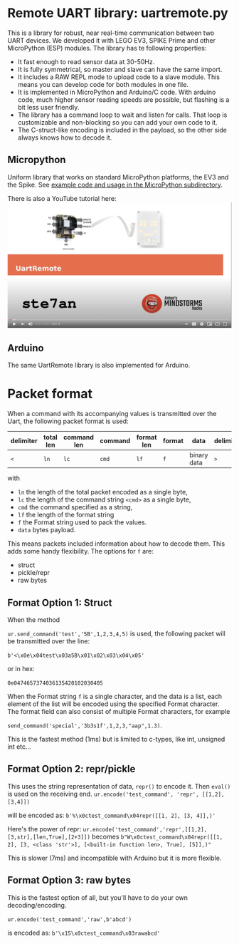 # Remote UART library: uartremote.py

This is a library for robust, near real-time communication between two UART devices. We developed it with LEGO EV3, SPIKE Prime and other MicroPython (ESP) modules. The library has te following properties:
- It fast enough to read sensor data at 30-50Hz.
- It is fully symmetrical, so master and slave can have the same import.
- It includes a RAW REPL mode to upload code to a slave module. This means you can develop code for both modules in one file.
- It is implemented in MicroPython and Arduino/C code. With arduino code, much higher sensor reading speeds are possible, but flashing is a bit less user friendly.
- The library has a command loop to wait and listen for calls. That loop is customizable and non-blocking so you can add your own code to it.
- The C-struct-like encoding is included in the payload, so the other side always knows how to decode it.

## Micropython

Uniform library that works on standard MicroPython platforms, the EV3 and the Spike. See [example code and usage in the MicroPython subdirectory](MicroPython/README.md).

There is also a YouTube tutorial here:
[![Youtube tutorial](tutorial_thumbnail.png)](https://www.youtube.com/watch?v=3U67RWEsXiU)

## Arduino

The same UartRemote library is also implemented for Arduino.

# Packet format

When a command with its accompanying values is transmitted over the Uart, the following packet format is used:

|delimiter|total len|command len|command|format len| format| data|delimiter|
|---------|---------|-----------|-------|----------|-------|-----|---------|
| `<`      |  `ln`   | `lc`    | `cmd` | `lf`    | `f` | binary data | `>`|

with
- `ln` the length of the total packet encoded as a single byte,
- `lc` the length of the command string `<cmd>` as a single byte,
- `cmd` the command specified as a string,
- `lf` the length of the format string
- `f` the Format string used to pack the values.
- `data` bytes payload.

This means packets included information about how to decode them. This adds some handy flexibility. The options for `f` are:
- struct
- pickle/repr 
- raw bytes

## Format Option 1: Struct

When the method

`ur.send_command('test','5B',1,2,3,4,5)`
is used, the following packet will be transmitted over the line:

```b'<\x0e\x04test\x03a5B\x01\x02\x03\x04\x05'```

or in hex:

```0e0474657374036135420102030405```

When the Format string `f` is a single character, and the data is a list, each element of the list will be encoded using the specified Format character. The format field can also consist of multiple Format characters, for example 

```send_command('special','3b3s1f',1,2,3,"aap",1.3)```.

This is the fastest method (1ms) but is limited to c-types, like int, unsigned int etc...

## Format Option 2: repr/pickle
This uses the string representation of data, `repr()` to encode it. Then `eval()` is used on the receiving end.
`ur.encode('test_command', 'repr', [[1,2],[3,4]])`

will be encoded as:
`b'%\x0ctest_command\x04repr([[1, 2], [3, 4]],)'`

Here's the power of repr:
`ur.encode('test_command','repr',[[1,2],[3,str],[len,True],[2+3]])`
becomes
`b"W\x0ctest_command\x04repr([[1, 2], [3, <class 'str'>], [<built-in function len>, True], [5]],)"`

This is slower (7ms) and incompatible with Arduino but it is more flexible.

## Format Option 3: raw bytes
This is the fastest option of all, but you'll have to do your own decoding/encoding.

`ur.encode('test_command','raw',b'abcd')`

is encoded as:
`b'\x15\x0ctest_command\x03rawabcd'`